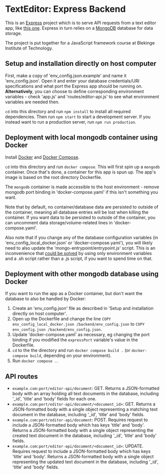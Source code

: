 # TextEditor: Express Backend
This is an [Express](https://expressjs.com) project which is to serve API requests from a text editor app, like [this one](https://github.com/datalowe/text-editor-angular). Express in turn relies on a [MongoDB](https://www.mongodb.com/) database for data storage.

The project is put together for a JavaScript framework course at Blekinge Institute of Technology.

## Setup and installation directly on host computer
First, make a copy of 'env_config.json.example' and name it 'env_config.json'. Open it and enter your database credentials/URI specifications and what port the Express app should be running on. __Alternatively__, you can choose to define corresponding environment variables - check 'app.js' and 'routes/editor-api.js' to see what environment variables are needed then.

`cd` into this directory and run `npm install` to install all required dependencies. Then run `npm start` to start a development server. If you instead want to run a production server, run `npm run production`.

## Deployment with local mongodb container using Docker
Install [Docker](https://www.docker.com/) and [Docker Compose](https://docs.docker.com/compose/).

`cd` into this directory and run `docker compose`. This will first spin up a `mongodb` container. Once that's done, a container for this app is spun up. The app's image is based on the root directory Dockerfile.

The `mongodb` container is made accessible to the host environment - remove mongodb port binding in 'docker-compose.yaml' if this isn't something you want.

Note that by default, no container/database data are persisted to outside of the container, meaning all database entries will be lost when killing the container. If you want data to be persisted to outside of the container, you can uncomment data storage/volume-related lines in 'docker-compose.yaml'. 

Also note that if you change any of the database configuration variables (in 'env_config_local_docker.json' or 'docker-compose.yaml'), you will likely need to also update the 'mongo-entrypoint/entrypoint.js' script. This is an inconvenience that [could be solved](https://stackoverflow.com/questions/64606674/how-can-i-pass-environment-variables-to-mongo-docker-entrypoint-initdb-d) by using only environment variables and a .sh script rather than a .js script, if you want to spend time on that.

## Deployment with other mongodb database using Docker
If you want to run the app as a Docker container, but don't want the database to also be handled by Docker: 
1. Create an 'env_config.json' file as described in 'Setup and installation directly on host computer'. 
2. Open up the Dockerfile and change the line `COPY env_config_local_docker.json /backend/env_config.json` to `COPY env_config.json /backend/env_config.json`.
3. Update 'docker-compose.yaml' as necessary, eg changing the port binding if you modified the `expressPort` variable's value in the Dockerfile.
3. `cd` to the the directory and run `docker compose build .` (or `docker-compose build`, depending on your environment).
4. Run `docker compose .`.

## API routes
* `example.com:port/editor-api/document`: GET. Returns a JSON-formatted body with an array holding all text documents in the database, including '_id', 'title' and 'body' fields for each one.
* `example.com:port/editor-api/document/<document_id>`: GET. Returns a JSON-formatted body with a single object representing a matching text document in the database, including '_id', 'title' and 'body' fields.
* `example.com:port/editor-api/document`: POST. Requires request to include a JSON-formatted body which has keys 'title' and 'body'. Returns a JSON-formatted body with a single object representing the created text document in the database, including '_id', 'title' and 'body' fields.
* `example.com:port/editor-api/document/<document_id>`: UPDATE. Requires request to include a JSON-formatted body which has keys 'title' and 'body'. Returns a JSON-formatted body with a single object representing the updated text document in the database, including '_id', 'title' and 'body' fields.
